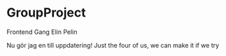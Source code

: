 # GroupProject
Frontend Gang
Elin Pelin 

Nu gör jag en till uppdatering! 
Just the four of us, we can make it if we try